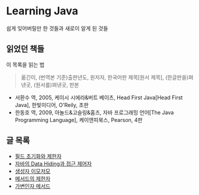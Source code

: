 # Learning Java 

쉽게 잊어버릴만 한 것들과 새로이 알게 된 것들

## 읽었던 책들

이 목록을 읽는 법

> 옮긴이, (번역본 기준)출판년도, 원저자, 한국어판 제목[원서 제목], (한글판을)펴낸곳, (원서를)펴낸곳, 판본

- 서환수 역, 2005, 케이시 시에라&버트 베이츠, Head First Java[Head First Java], 한빛미디어, O'Reily, 초판
- 한동호 역, 2009, 아놀드&고슬링&홈즈, 자바 프로그래밍 언어[The Java Programming Language], 케이앤피북스, Pearson, 4판

## 글 목록

- [필드 초기화와 제한자](Fields.md)
- [자바의 Data Hiding과 접근 제어자](Data-Hiding-and-Access-Modifier.md)
- [생성자 이모저모](Constructor.md)
- [메서드의 제한자](Methods.md)
- [가변인자 메서드](Varargs.md)
